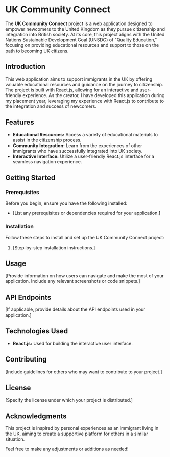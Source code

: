 

# UK Community Connect

The **UK Community Connect** project is a web application designed to empower newcomers to the United Kingdom as they pursue citizenship and integration into British society. At its core, this project aligns with the United Nations Sustainable Development Goal (UNSDG) of "Quality Education," focusing on providing educational resources and support to those on the path to becoming UK citizens.

## Introduction

This web application aims to support immigrants in the UK by offering valuable educational resources and guidance on the journey to citizenship. The project is built with React.js, allowing for an interactive and user-friendly experience. As the creator, I have developed this application during my placement year, leveraging my experience with React.js to contribute to the integration and success of newcomers.

## Features

- **Educational Resources:** Access a variety of educational materials to assist in the citizenship process.
- **Community Integration:** Learn from the experiences of other immigrants who have successfully integrated into UK society.
- **Interactive Interface:** Utilize a user-friendly React.js interface for a seamless navigation experience.

## Getting Started

### Prerequisites

Before you begin, ensure you have the following installed:

- [List any prerequisites or dependencies required for your application.]

### Installation

Follow these steps to install and set up the UK Community Connect project:

1. [Step-by-step installation instructions.]

## Usage

[Provide information on how users can navigate and make the most of your application. Include any relevant screenshots or code snippets.]

## API Endpoints

[If applicable, provide details about the API endpoints used in your application.]

## Technologies Used

- **React.js:** Used for building the interactive user interface.

## Contributing

[Include guidelines for others who may want to contribute to your project.]

## License

[Specify the license under which your project is distributed.]

## Acknowledgments

This project is inspired by personal experiences as an immigrant living in the UK, aiming to create a supportive platform for others in a similar situation.


Feel free to make any adjustments or additions as needed!
